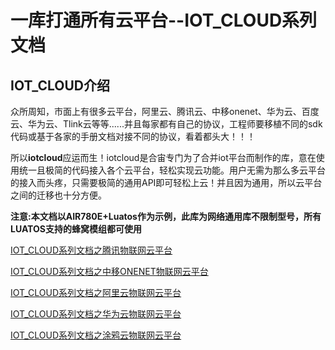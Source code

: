 # 一库打通所有云平台--IOT_CLOUD系列文档

## IOT_CLOUD介绍

​	众所周知，市面上有很多云平台，阿里云、腾讯云、中移onenet、华为云、百度云、华为云、Tlink云等等......并且每家都有自己的协议，工程师要移植不同的sdk代码或基于各家的手册文档对接不同的协议，看着都头大！！！

​	所以**iotcloud**应运而生！iotcloud是合宙专门为了合并iot平台而制作的库，意在使用统一且极简的代码接入各个云平台，轻松实现云功能。用户无需为那么多云平台的接入而头疼，只需要极简的通用API即可轻松上云！并且因为通用，所以云平台之间的迁移也十分方便。

​	**注意:本文档以AIR780E+Luatos作为示例，此库为网络通用库不限制型号，所有LUATOS支持的蜂窝模组都可使用**



[IOT_CLOUD系列文档之腾讯物联网云平台](./20240906_any_luatos_iotcloud_txiot.md)

[IOT_CLOUD系列文档之中移ONENET物联网云平台](./20240912_any_luatos_iotcloud_onenet.md)

[IOT_CLOUD系列文档之阿里云物联网云平台](./20240920_any_luatos_iotcloud_aliyun.md)

[IOT_CLOUD系列文档之华为云物联网云平台](./20240926_any_luatos_iotcloud_huawei.md)

[IOT_CLOUD系列文档之涂鸦云物联网云平台](./20241009_any_luatos_iotcloud_tuya.md)
